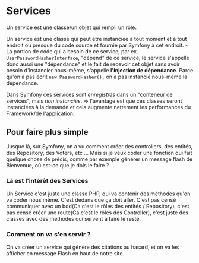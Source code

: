 # Services

Un service est une classe/un objet qui rempli un rôle.

Un service est une classe qui peut être instanciée à tout moment et à tout endroit ou presque du code source et fournie par Symfony à cet endroit.
    - La portion de code qui a besoin de ce service, par ex. `UserPasswordHasherInterface`, "dépend" de ce service, le service s'appelle donc aussi une "dépendance" et le fait de recevoir cet objet sans avoir besoin d'instancier nous-même, s'appelle **l'injection de dépendance**. Parce qu'on a pas écrit `new PasswordHasher();` on a pas instancié nous-même la dépendance.

Dans Symfony ces services sont *enregistrés* dans un "conteneur de services", mais *non instanciés*.
=> l'avantage est que ces classes seront instanciées à la demande et cela augmente nettement les performances du Framework/de l'application.

## Pour faire plus simple
Jusque là, sur Symfony, on a vu comment créer des controllers, des entités, des Repository, des Voters, etc ...
Mais si je veux coder une fonction qui fait quelque chose de précis, comme par exemple générer un message flash de Bienvenue, où est-ce que je dois le faire ?
### Là est l'intérêt des Services
Un Service c'est juste une classe PHP, qui va contenir des méthodes qu'on va coder nous même. C'est dedans que ça doit aller.
C'est pas censé communiquer avec un bdd(Ca c'est le rôles des entités / Repository), c'est pas censé créer une route(Ca c'est le rôles des Controller), c'est juste des classes avec des methodes qui servent a faire le reste.
### Comment on va s'en servir ?
On va créer un service qui génère des citations au hasard, et on va les afficher en message Flash en haut de notre site.
